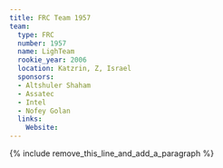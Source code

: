 ```yaml
---
title: FRC Team 1957
team:
  type: FRC
  number: 1957
  name: LighTeam
  rookie_year: 2006
  location: Katzrin, Z, Israel
  sponsors:
  - Altshuler Shaham
  - Assatec
  - Intel
  - Nofey Golan
  links:
    Website:
---
```


{% include remove_this_line_and_add_a_paragraph %}